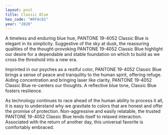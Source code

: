 ```yaml
---
layout: post
title: Classic Blue
hex_code: "#0f4c81"
year: "2020"
---
```

A timeless and enduring blue hue, PANTONE 19-4052 Classic Blue is elegant in its simplicity. Suggestive of the sky at dusk, the reassuring qualities of the thought-provoking PANTONE 19-4052 Classic Blue highlight our desire for a dependable and stable foundation on which to build as we cross the threshold into a new era.

Imprinted in our psyches as a restful color, PANTONE 19-4052 Classic Blue brings a sense of peace and tranquility to the human spirit, offering refuge. Aiding concentration and bringing laser like clarity, PANTONE 19-4052 Classic Blue re-centers our thoughts. A reflective blue tone, Classic Blue fosters resilience.

As technology continues to race ahead of the human ability to process it all, it is easy to understand why we gravitate to colors that are honest and offer the promise of protection. Non-aggressive and easily relatable, the trusted PANTONE 19-4052 Classic Blue lends itself to relaxed interaction. Associated with the return of another day, this universal favorite is comfortably embraced.